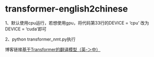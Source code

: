 # transformer-english2chinese

1、默认使用cpu运行，若想使用gpu，将代码第33行的DEVICE = ‘cpu’ 改为DEVICE = ‘cuda’即可

2、python transformer_nmt.py执行

博客链接[基于Transformer的翻译模型（英-＞中）](https://blog.csdn.net/qq_44193969/article/details/116016404?spm=1001.2014.3001.5502)
